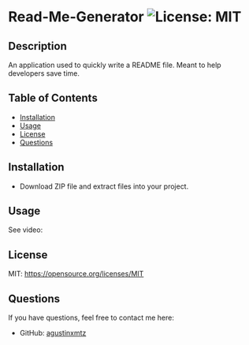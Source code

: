 # Read-Me-Generator ![License: MIT](https://img.shields.io/badge/License-MIT-yellow.svg)
  ## Description
  An application used to quickly write a README file. Meant to help developers save time.
  ## Table of Contents
  * [Installation](#installation)
  * [Usage](#usage)
  * [License](#license)
  * [Questions](#questions)
  
  
  ## Installation
  * Download ZIP file and extract files into your project.
  
  ## Usage
  See video:
  
  ## License
  MIT: https://opensource.org/licenses/MIT
  
  
  
  ## Questions
  If you have questions, feel free to contact me here:
  * GitHub: [agustinxmtz](https://github.com/agustinxmtz)
  
  
  